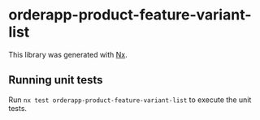 # orderapp-product-feature-variant-list

This library was generated with [Nx](https://nx.dev).

## Running unit tests

Run `nx test orderapp-product-feature-variant-list` to execute the unit tests.
